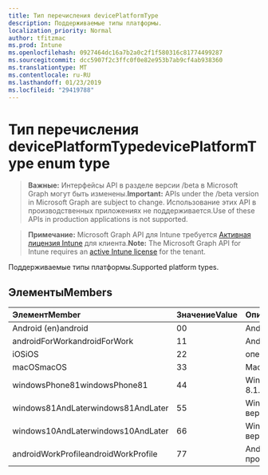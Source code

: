 ```yaml
---
title: Тип перечисления devicePlatformType
description: Поддерживаемые типы платформы.
localization_priority: Normal
author: tfitzmac
ms.prod: Intune
ms.openlocfilehash: 0927464dc16a7b2a0c2f1f580316c81774499287
ms.sourcegitcommit: dcc5907f2c3ffc0f0e82e953b7ab9cf4ab938360
ms.translationtype: MT
ms.contentlocale: ru-RU
ms.lasthandoff: 01/23/2019
ms.locfileid: "29419788"
---
```

# <a name="deviceplatformtype-enum-type"></a><span data-ttu-id="47e19-103">Тип перечисления devicePlatformType</span><span class="sxs-lookup"><span data-stu-id="47e19-103">devicePlatformType enum type</span></span>

> <span data-ttu-id="47e19-104">**Важные:** Интерфейсы API в разделе версии /beta в Microsoft Graph могут быть изменены.</span><span class="sxs-lookup"><span data-stu-id="47e19-104">**Important:** APIs under the /beta version in Microsoft Graph are subject to change.</span></span> <span data-ttu-id="47e19-105">Использование этих API в производственных приложениях не поддерживается.</span><span class="sxs-lookup"><span data-stu-id="47e19-105">Use of these APIs in production applications is not supported.</span></span>

> <span data-ttu-id="47e19-106">**Примечание:** Microsoft Graph API для Intune требуется [Активная лицензия Intune](https://go.microsoft.com/fwlink/?linkid=839381) для клиента.</span><span class="sxs-lookup"><span data-stu-id="47e19-106">**Note:** The Microsoft Graph API for Intune requires an [active Intune license](https://go.microsoft.com/fwlink/?linkid=839381) for the tenant.</span></span>

<span data-ttu-id="47e19-107">Поддерживаемые типы платформы.</span><span class="sxs-lookup"><span data-stu-id="47e19-107">Supported platform types.</span></span>

## <a name="members"></a><span data-ttu-id="47e19-108">Элементы</span><span class="sxs-lookup"><span data-stu-id="47e19-108">Members</span></span>
|<span data-ttu-id="47e19-109">Элемент</span><span class="sxs-lookup"><span data-stu-id="47e19-109">Member</span></span>|<span data-ttu-id="47e19-110">Значение</span><span class="sxs-lookup"><span data-stu-id="47e19-110">Value</span></span>|<span data-ttu-id="47e19-111">Описание</span><span class="sxs-lookup"><span data-stu-id="47e19-111">Description</span></span>|
|:---|:---|:---|
|<span data-ttu-id="47e19-112">Android (en)</span><span class="sxs-lookup"><span data-stu-id="47e19-112">android</span></span>|<span data-ttu-id="47e19-113">0</span><span class="sxs-lookup"><span data-stu-id="47e19-113">0</span></span>|<span data-ttu-id="47e19-114">Android (en).</span><span class="sxs-lookup"><span data-stu-id="47e19-114">Android.</span></span>|
|<span data-ttu-id="47e19-115">androidForWork</span><span class="sxs-lookup"><span data-stu-id="47e19-115">androidForWork</span></span>|<span data-ttu-id="47e19-116">1</span><span class="sxs-lookup"><span data-stu-id="47e19-116">1</span></span>|<span data-ttu-id="47e19-117">AndroidForWork.</span><span class="sxs-lookup"><span data-stu-id="47e19-117">AndroidForWork.</span></span>|
|<span data-ttu-id="47e19-118">iOS</span><span class="sxs-lookup"><span data-stu-id="47e19-118">iOS</span></span>|<span data-ttu-id="47e19-119">2</span><span class="sxs-lookup"><span data-stu-id="47e19-119">2</span></span>|<span data-ttu-id="47e19-120">операций ввода-вывода.</span><span class="sxs-lookup"><span data-stu-id="47e19-120">iOS.</span></span>|
|<span data-ttu-id="47e19-121">macOS</span><span class="sxs-lookup"><span data-stu-id="47e19-121">macOS</span></span>|<span data-ttu-id="47e19-122">3</span><span class="sxs-lookup"><span data-stu-id="47e19-122">3</span></span>|<span data-ttu-id="47e19-123">MacOS.</span><span class="sxs-lookup"><span data-stu-id="47e19-123">MacOS.</span></span>|
|<span data-ttu-id="47e19-124">windowsPhone81</span><span class="sxs-lookup"><span data-stu-id="47e19-124">windowsPhone81</span></span>|<span data-ttu-id="47e19-125">4</span><span class="sxs-lookup"><span data-stu-id="47e19-125">4</span></span>|<span data-ttu-id="47e19-126">WindowsPhone 8.1.</span><span class="sxs-lookup"><span data-stu-id="47e19-126">WindowsPhone 8.1.</span></span>|
|<span data-ttu-id="47e19-127">windows81AndLater</span><span class="sxs-lookup"><span data-stu-id="47e19-127">windows81AndLater</span></span>|<span data-ttu-id="47e19-128">5</span><span class="sxs-lookup"><span data-stu-id="47e19-128">5</span></span>|<span data-ttu-id="47e19-129">Windows 8.1 и более поздних версий</span><span class="sxs-lookup"><span data-stu-id="47e19-129">Windows 8.1 and later</span></span>|
|<span data-ttu-id="47e19-130">windows10AndLater</span><span class="sxs-lookup"><span data-stu-id="47e19-130">windows10AndLater</span></span>|<span data-ttu-id="47e19-131">6</span><span class="sxs-lookup"><span data-stu-id="47e19-131">6</span></span>|<span data-ttu-id="47e19-132">Windows 10 и более поздних версий.</span><span class="sxs-lookup"><span data-stu-id="47e19-132">Windows 10 and later.</span></span>|
|<span data-ttu-id="47e19-133">androidWorkProfile</span><span class="sxs-lookup"><span data-stu-id="47e19-133">androidWorkProfile</span></span>|<span data-ttu-id="47e19-134">7</span><span class="sxs-lookup"><span data-stu-id="47e19-134">7</span></span>|<span data-ttu-id="47e19-135">Android рабочих профилей.</span><span class="sxs-lookup"><span data-stu-id="47e19-135">Android Work Profile.</span></span>|




